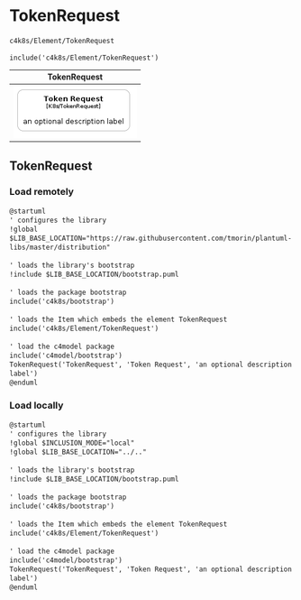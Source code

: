 # TokenRequest


```text
c4k8s/Element/TokenRequest
```

```text
include('c4k8s/Element/TokenRequest')
```



| TokenRequest |
| :---: |
| ![illustration for TokenRequest](../../c4k8s/Element/TokenRequest.Local.png) |




## TokenRequest

### Load remotely
```plantuml
@startuml
' configures the library
!global $LIB_BASE_LOCATION="https://raw.githubusercontent.com/tmorin/plantuml-libs/master/distribution"

' loads the library's bootstrap
!include $LIB_BASE_LOCATION/bootstrap.puml

' loads the package bootstrap
include('c4k8s/bootstrap')

' loads the Item which embeds the element TokenRequest
include('c4k8s/Element/TokenRequest')

' load the c4model package
include('c4model/bootstrap')
TokenRequest('TokenRequest', 'Token Request', 'an optional description label')
@enduml
```

### Load locally
```plantuml
@startuml
' configures the library
!global $INCLUSION_MODE="local"
!global $LIB_BASE_LOCATION="../.."

' loads the library's bootstrap
!include $LIB_BASE_LOCATION/bootstrap.puml

' loads the package bootstrap
include('c4k8s/bootstrap')

' loads the Item which embeds the element TokenRequest
include('c4k8s/Element/TokenRequest')

' load the c4model package
include('c4model/bootstrap')
TokenRequest('TokenRequest', 'Token Request', 'an optional description label')
@enduml
```

